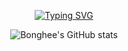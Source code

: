 
<div align = "center">
    
[![Typing SVG](https://readme-typing-svg.demolab.com?font=Fira+Code&pause=1000&color=D3F755&width=435&lines=%F0%9F%99%8C+I'm+Bonghee+Backend+Developer)](https://git.io/typing-svg)


![Bonghee's GitHub stats](https://github-readme-stats.vercel.app/api?username=hae8064&show_icons=true&theme=dark&text_color=D3F755)
</div>




